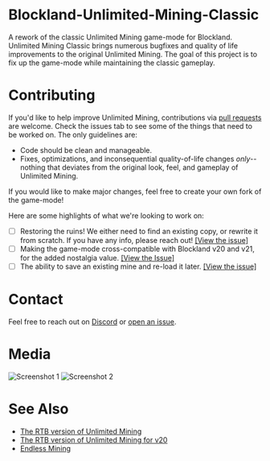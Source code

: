 # Blockland-Unlimited-Mining-Classic
 A rework of the classic Unlimited Mining game-mode for Blockland. Unlimited Mining Classic brings numerous bugfixes and quality of life improvements to the original Unlimited Mining. The goal of this project is to fix up the game-mode while maintaining the classic gameplay.

# Contributing
If you'd like to help improve Unlimited Mining, contributions via [pull requests](https://help.github.com/en/articles/creating-a-pull-request) are welcome. Check the issues tab to see some of the things that need to be worked on. The only guidelines are:
- Code should be clean and manageable.
- Fixes, optimizations, and inconsequential quality-of-life changes *only*--nothing that deviates from the original look, feel, and gameplay of Unlimited Mining.

If you would like to make major changes, feel free to create your own fork of the game-mode!

Here are some highlights of what we're looking to work on:
- [ ] Restoring the ruins! We either need to find an existing copy, or rewrite it from scratch. If you have any info, please reach out! [\[View the issue\]](https://github.com/LakeYS/Blockland-Unlimited-Mining-Classic/issues/1)
- [ ] Making the game-mode cross-compatible with Blockland v20 and v21, for the added nostalgia value. [\[View the Issue\]](https://github.com/LakeYS/Blockland-Unlimited-Mining-Classic/issues/6)
- [ ] The ability to save an existing mine and re-load it later. [\[View the issue\]](https://github.com/LakeYS/Blockland-Unlimited-Mining-Classic/issues/22)

# Contact
Feel free to reach out on [Discord](https://discord.gg/s3vCQba) or [open an issue](https://github.com/LakeYS/Blockland-Unlimited-Mining-Classic/issues).

# Media
![Screenshot 1](https://i.imgur.com/wDSMsr4.jpg)
![Screenshot 2](https://i.imgur.com/EGCUAak.jpg)

# See Also
- [The RTB version of Unlimited Mining](https://bl.kenko.dev/Add-ons/Retail/GameMode/GameMode_UnlimitedMining.zip)
- [The RTB version of Unlimited Mining for v20](https://bl.kenko.dev/Add-ons/Retail/GameMode/GameMode_UnlimitedMiningv20.zip)
- [Endless Mining](https://bl.kenko.dev/Add-ons/Retail/GameMode/GameMode_EndlessMining.zip)
